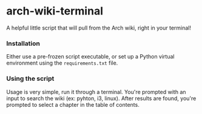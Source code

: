 # arch-wiki-terminal
A helpful little script that will pull from the Arch wiki, right in your terminal!

### Installation
Either use a pre-frozen script executable, or set up a Python virtual environment using the `requirements.txt` file.

### Using the script
Usage is very simple, run it through a terminal. You're prompted with an input to search the wiki (ex: pyhton, i3, linux). After results are found, you're prompted to select a chapter in the table of contents.
